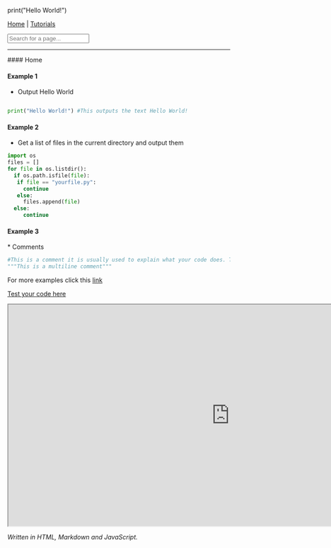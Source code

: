 <p>print("Hello World!")</p>

<a href="javascript:window.location.reload();">Home</a> <a>|</a> <a href="https://pytutorials.github.io/tutorials">Tutorials</a>
<div class="search-form">
  <form action="javascript:search()">
    <input type="text" value="" id="search" placeholder="Search for a page..."></input>
  </form>
 </div>
<hr/>
<script src="errorhandle.js"></script>
<script src="search.js"></script>
#### Home

#### Example 1

* Output Hello World

```python

print("Hello World!") #This outputs the text Hello World!
```

#### Example 2
* Get a list of files in the current directory and output them

```python
import os
files = []
for file in os.listdir():
  if os.path.isfile(file):
   if file == "yourfile.py":
     continue
   else:
     files.append(file)
  else:
     continue
 ```
 
 <h4>Example 3</h4>
* Comments

```python
#This is a comment it is usually used to explain what your code does. The computer ignores this.
"""This is a multiline comment"""
```
For more examples click this [link](tutorials/index)

[Test your code here](https://onlinegdb.com)

<iframe src="https://pytutorials5.wordpress.com/2023/05/14/hello-world/" height="500px" width="1000px"></iframe>

<em>Written in HTML, Markdown and JavaScript.</em>
